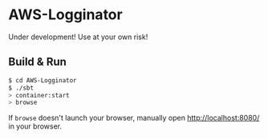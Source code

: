 # AWS-Logginator #

Under development!  Use at your own risk!

## Build & Run ##

```sh
$ cd AWS-Logginator
$ ./sbt
> container:start
> browse
```

If `browse` doesn't launch your browser, manually open [http://localhost:8080/](http://localhost:8080/) in your browser.
